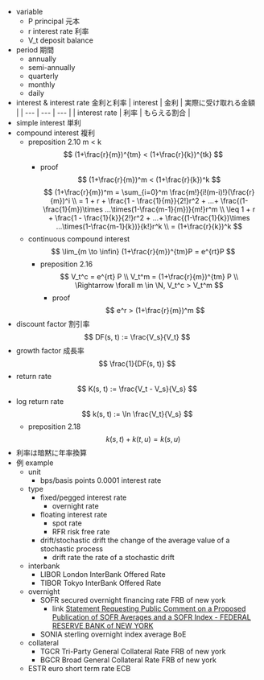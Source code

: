 - variable
    - P principal 元本
    - r interest rate 利率
    - V_t deposit balance
- period 期間
    - annually
    - semi-annually
    - quarterly
    - monthly
    - daily
- interest & interest rate 金利と利率
    | interest | 金利 | 実際に受け取れる金額 |
    | --- | --- | --- |
    | interest rate | 利率 | もらえる割合 |
- simple interest 単利
- compound interest 複利
    - preposition 2.10
        m < k
        $$
        (1+\frac{r}{m})^{tm} < (1+\frac{r}{k})^{tk}
        $$
        - proof
            $$
            (1+\frac{r}{m})^m < (1+\frac{r}{k})^k
            $$
            $$
            (1+\frac{r}{m})^m = \sum_{i=0}^m \frac{m!}{i!(m-i)!}(\frac{r}{m})^i \\
            = 1 + r + \frac{1 - \frac{1}{m}}{2!}r^2 + ...+ \frac{(1-\frac{1}{m})\times ...\times(1-\frac{m-1}{m})}{m!}r^m \\
            \leq 1 + r + \frac{1 - \frac{1}{k}}{2!}r^2 + ...+ \frac{(1-\frac{1}{k})\times ...\times(1-\frac{m-1}{k})}{k!}r^k \\
            = (1+\frac{r}{k})^k
            $$
    - continuous compound interest
        $$
        \lim_{m \to \infin} (1+\frac{r}{m})^{tm}P = e^{rt}P
        $$
        - preposition 2.16
            $$
            V_t^c = e^{rt} P \\
            V_t^m = (1+\frac{r}{m})^{tm} P \\
            \Rightarrow \forall m \in \N, V_t^c > V_t^m
            $$
            - proof
                $$
                e^r > (1+\frac{r}{m})^m
                $$
- discount factor 割引率
    $$
    DF(s, t) := \frac{V_s}{V_t}
    $$
- growth factor 成長率
    $$
    \frac{1}{DF(s, t)}
    $$
- return rate
    $$
    K(s, t) := \frac{V_t - V_s}{V_s} 
    $$
- log return rate
    $$
    k(s, t) := \ln \frac{V_t}{V_s}
    $$
    - preposition 2.18
        $$
        k(s, t) + k(t, u) = k(s, u)
        $$
- 利率は暗黙に年率換算
- 例 example
    - unit
        - bps/basis points
            0.0001
            interest rate
    - type
        - fixed/pegged interest rate
            - overnight rate
        - floating interest rate
            - spot rate
            - RFR risk free rate
        - drift/stochastic drift
            the change of the average value of a stochastic process
            - drift rate
                the rate of a stochastic drift
    - interbank
        - LIBOR London InterBank Offered Rate
        - TIBOR Tokyo InterBank Offered Rate
    - overnight
        - SOFR secured overnight financing rate
            FRB of new york
            - link
                [Statement Requesting Public Comment on a Proposed Publication of SOFR Averages and a SOFR Index - FEDERAL RESERVE BANK of NEW YORK](https://www.newyorkfed.org/markets/opolicy/operating_policy_191104)
        - SONIA sterling overnight index average
            BoE
    - collateral
        - TGCR Tri-Party General Collateral Rate
            FRB of new york
        - BGCR Broad General Collateral Rate
            FRB of new york
    - ESTR euro short term rate
        ECB